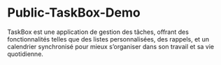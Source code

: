 # Public-TaskBox-Demo
TaskBox est une application de gestion des tâches, offrant des fonctionnalités telles que des listes personnalisées, des rappels, et un calendrier synchronisé pour mieux s’organiser dans son travail et sa vie quotidienne.
